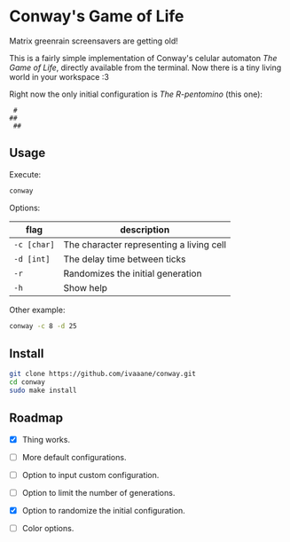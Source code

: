 # Conway's Game of Life

Matrix greenrain screensavers are getting old!

This is a fairly simple implementation of Conway's celular automaton *The Game of Life*, directly available from the terminal. Now there is a tiny living world in your workspace :3

Right now the only initial configuration is *The R-pentomino* (this one):

```
 #
##
 ##
```

## Usage

Execute:

```sh
conway
```

Options:

| flag      | description                              |
|-----------|------------------------------------------|
|`-c [char]`| The character representing a living cell |
|`-d [int]` | The delay time between ticks             |
|`-r`       | Randomizes the initial generation        |
|`-h`       | Show help                                |

Other example:

```sh
conway -c 8 -d 25
```

## Install

```sh
git clone https://github.com/ivaaane/conway.git
cd conway
sudo make install
```

## Roadmap

- [x] Thing works.

- [ ] More default configurations.

- [ ] Option to input custom configuration.

- [ ] Option to limit the number of generations.

- [x] Option to randomize the initial configuration.

- [ ] Color options.

